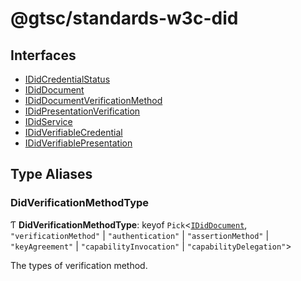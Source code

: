 # @gtsc/standards-w3c-did

## Interfaces

- [IDidCredentialStatus](interfaces/IDidCredentialStatus.md)
- [IDidDocument](interfaces/IDidDocument.md)
- [IDidDocumentVerificationMethod](interfaces/IDidDocumentVerificationMethod.md)
- [IDidPresentationVerification](interfaces/IDidPresentationVerification.md)
- [IDidService](interfaces/IDidService.md)
- [IDidVerifiableCredential](interfaces/IDidVerifiableCredential.md)
- [IDidVerifiablePresentation](interfaces/IDidVerifiablePresentation.md)

## Type Aliases

### DidVerificationMethodType

Ƭ **DidVerificationMethodType**: keyof `Pick`\<[`IDidDocument`](interfaces/IDidDocument.md), ``"verificationMethod"`` \| ``"authentication"`` \| ``"assertionMethod"`` \| ``"keyAgreement"`` \| ``"capabilityInvocation"`` \| ``"capabilityDelegation"``\>

The types of verification method.
